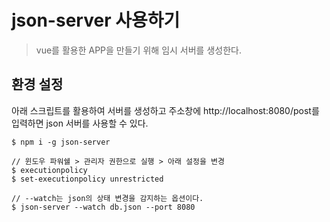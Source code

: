 # json-server 사용하기
> vue를 활용한 APP을 만들기 위해 임시 서버를 생성한다.

## 환경 설정
아래 스크립트를 활용하여 서버를 생성하고 주소창에 http://localhost:8080/post를 입력하면 json 서버를 사용할 수 있다.

```
$ npm i -g json-server

// 윈도우 파워쉘 > 관리자 권한으로 실행 > 아래 설정을 변경
$ executionpolicy
$ set-executionpolicy unrestricted

// --watch는 json의 상태 변경을 감지하는 옵션이다.
$ json-server --watch db.json --port 8080

```
